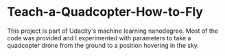 # Teach-a-Quadcopter-How-to-Fly

This project is part of Udacity's machine learning nanodegree.
Most of the code was provided and I experimented with parameters
to take a quadcopter drone from the ground to a position hovering
in the sky.
